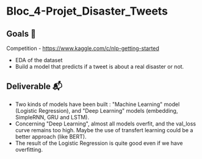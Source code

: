 # Bloc_4-Projet_Disaster_Tweets

## Goals 🎯
Competition - https://www.kaggle.com/c/nlp-getting-started
* EDA of the dataset
* Build a model that predicts if a tweet is about a real disaster or not.

## Deliverable 📬
* Two kinds of models have been built : "Machine Learning" model (Logistic Regression), and "Deep Learning" models (embedding, SimpleRNN, GRU and LSTM).
* Concerning "Deep Learning", almost all models overfit, and the val_loss curve remains too high. Maybe the use of transfert learning could be a better approach (like BERT).
* The result of the Logistic Regression is quite good even if we have overfitting. 
